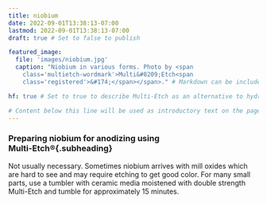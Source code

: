 ```yaml
---
title: niobium
date: 2022-09-01T13:38:13-07:00
lastmod: 2022-09-01T13:38:13-07:00
draft: true # Set to false to publish

featured_image:
  file: 'images/niobium.jpg'
  caption: "Niobium in various forms. Photo by <span
    class='multietch-wordmark'>Multi&#8209;Etch<span
    class='registered'>&#174;</span></span>." # Markdown can be included here

hf: true # Set to true to describe Multi-Etch as an alternative to hydrofluoric acid for this metal.

# Content below this line will be used as introductory text on the page.
---
```


### Preparing niobium for anodizing using <span class='multietch-wordmark'>Multi&#8209;Etch<span class='registered'>&#174;</span></span>{.subheading}

Not usually necessary. Sometimes niobium arrives with mill oxides which are hard
to see and may require etching to get good color. For many small parts, use a
tumbler with ceramic media moistened with double strength Multi-Etch and tumble
for approximately 15 minutes.

